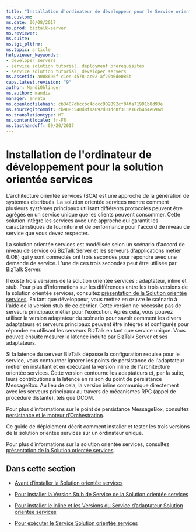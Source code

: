 ```yaml
---
title: "Installation d’ordinateur de développeur pour le Service orienté solutions | Documents Microsoft"
ms.custom: 
ms.date: 06/08/2017
ms.prod: biztalk-server
ms.reviewer: 
ms.suite: 
ms.tgt_pltfrm: 
ms.topic: article
helpviewer_keywords:
- developer servers
- service solution tutorial, deployment prerequisites
- service solution tutorial, developer servers
ms.assetid: a088696f-c1ee-4578-ac02-af29b6de086b
caps.latest.revision: "9"
author: MandiOhlinger
ms.author: mandia
manager: anneta
ms.openlocfilehash: cb3407dbccbc4dccc902892cf04fa71991b8d93e
ms.sourcegitcommit: cb908c540d8f1a692d01dc8f313e16cb4b4e696d
ms.translationtype: MT
ms.contentlocale: fr-FR
ms.lasthandoff: 09/20/2017
---
```

# <a name="developer-machine-setup-for-the-service-oriented-solution"></a>Installation de l'ordinateur de développement pour la solution orientée services
L'architecture orientée services (SOA) est une approche de la génération de systèmes distribués. La solution orientée services montre comment plusieurs systèmes principaux utilisant différents protocoles peuvent être agrégés en un service unique que les clients peuvent consommer. Cette solution intègre les services avec une approche qui garantit les caractéristiques de fourniture et de performance pour l'accord de niveau de service que vous devez respecter.  
  
 La solution orientée services est modélisée selon un scénario d'accord de niveau de service où BizTalk Server et les serveurs d'applications métier (LOB) qui y sont connectés ont trois secondes pour répondre avec une demande de service. L'une de ces trois secondes peut être utilisée par BizTalk Server.  
  
 Il existe trois versions de la solution orientée services : adaptateur, inline et stub. Pour plus d’informations sur les différences entre les trois versions de la solution orientée services, consultez [présentation de la Solution orientée services](../core/understanding-the-service-oriented-solution.md). En tant que développeur, vous mettez en œuvre le scénario à l'aide de la version stub de ce dernier. Cette version ne nécessite pas de serveurs principaux métier pour l'exécution. Après cela, vous pouvez utiliser la version adaptateur du scénario pour savoir comment les divers adaptateurs et serveurs principaux peuvent être intégrés et configurés pour répondre en utilisant les serveurs BizTalk en tant que service unique. Vous pouvez ensuite mesurer la latence induite par BizTalk Server et ses adaptateurs.  
  
 Si la latence du serveur BizTalk dépasse la configuration requise pour le service, vous contourner ignorer les points de persistance de l'adaptateur métier en installant et en exécutant la version inline de l'architecture orientée services. Cette version contourne les adaptateurs et, par la suite, leurs contributions à la latence en raison du point de persistance MessageBox. Au lieu de cela, la version inline communique directement avec les serveurs principaux au travers de mécanismes RPC (appel de procédure distante), tels que DCOM.  
  
 Pour plus d’informations sur le point de persistance MessageBox, consultez [persistance et le moteur d’Orchestration](../core/persistence-and-the-orchestration-engine.md).  
  
 Ce guide de déploiement décrit comment installer et tester les trois versions de la solution orientée services sur un ordinateur unique.  
  
 Pour plus d’informations sur la solution orientée services, consultez [présentation de la Solution orientée services](../core/understanding-the-service-oriented-solution.md).  
  
## <a name="in-this-section"></a>Dans cette section  
  
-   [Avant d’installer la Solution orientée services](../core/before-installing-the-service-oriented-solution.md)  
  
-   [Pour installer la Version Stub de Service de la Solution orientée services](../core/how-to-install-the-stub-version-of-the-service-oriented-solution.md)  
  
-   [Pour installer le Inline et les Versions du Service d’adaptateur Solution orientée services](../core/how-to-install-the-inline-and-adapter-versions-of-the-service-oriented-solution.md)  
  
-   [Pour exécuter le Service Solution orientée services](../core/how-to-run-the-service-oriented-solution.md)